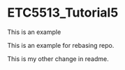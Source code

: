 # ETC5513_Tutorial5
This is an example


This is an example for rebasing repo.


This is my other change in readme.